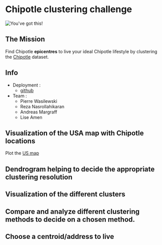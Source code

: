 # Chipotle clustering challenge

![You've got this!](https://media.giphy.com/media/gJuZSbDxv0zLTMdafV/giphy.gif)

## The Mission
Find Chipotle **epicentres** to live your ideal Chipotle lifestyle by clustering the [Chipotle](chipotle_locations.csv) dataset.

## Info
- Deployment :
	- [github](https://github.com/Wasilp/clustering.git)
- Team :
	- Pierre Wasilewski
    - Reza Nasrollahikaran
    - Andreas Margraff
    - Lise Amen

## Visualization of the USA map with Chipotle locations
Plot the [US map](https://jcutrer.com/python/learn-geopandas-plotting-usmaps)


## Dendrogram helping to decide the appropriate clustering resolution



## Visualization of the different clusters


## Compare and analyze different clustering methods to decide on a chosen method.


## Choose a centroid/address to live


